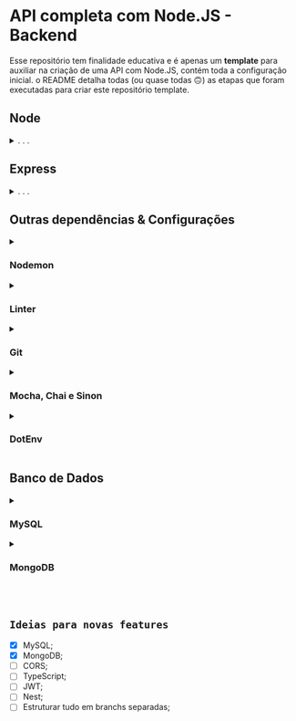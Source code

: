 # API completa com Node.JS - Backend
Esse repositório tem finalidade educativa e é apenas um **template** para auxiliar na criação de uma API com Node.JS, contém toda a configuração inicial.
o README detalha todas (ou quase todas :upside_down_face:) as etapas que foram executadas para criar este repositório template.

## Node

<details>
  <summary>. . .</summary>
  
  - Inicialização
  ```sh
  npm init -y
  ```
  > Comando para iniciar uma aplicação Node.js. Ele vai criar o arquivo de configurações `package.json`

  - Estrutura de Pastas
  ```sh
  mkdir backend backend/src && cd backend && npm init -y && code .
  ```
  > Mesmo comando, porém já inicia a estrutura de pastas. Neste exemplo a pasta raiz se chama `backend`, se deseja outro nome, basta alterar.

</details>





## Express
<details>
  <summary>. . .</summary>
  
  O framework Express ajuda a organizar e construir APIs robustas e flexíveis
  - Instalação
  ```sh
  npm i express
  ```
  - Lidando com erros assíncronos
  ```sh
  npm i express-async-errors -D
  ```
  > Por padrão, o Express vai encaminhar todos os erros lançados para serem tratados pelos middlewares de erros. No entanto, erros lançados em middlewares assíncronos não são tratados do mesmo jeito. A solução mais simples para esse problema está em um pacote chamado `express-async-errors`

  - Criando o servidor
  ```sh
  touch src/app.js src/server.js
  ```
  ```js
  // src/app.js
  require('express-async-errors');
  const express = require('express');

  const app = express();

  app.use(express.json());

  module.exports = app;
  ```
  ```js
  // src/server.js
  const app = require('./app');

  const PORT = 3001

  app.listen(PORT, () => console.log(`server running on port ${PORT}`));
  ```
  > Neste arquivo, por ora, houve apenas a inicialização do pacote do Express, com a função `express()`. Tudo que o Express nos dá está dentro da variável `app`, é como se ela fosse um “grande objeto” cheio de funções e informações úteis.
  
  - Script
  ```json
  "scripts": {
    "start": "node src/server.js",
  }
  ```
  > No arquivo `package.json`, insira o comando acima, dentro da chave "scripts". Agora, para rodar a aplicação basta executar o comando `npm start`

</details>





## Outras dependências & Configurações

<details>
  <summary>

### Nodemon
  </summary>

  - Instalação no Linux
  ```sh
  npm i nodemon -D
  ```
  - Instalação no Windows
  ```sh
  npm i -g nodemon && npm i nodemon -D
  ```
  > Usando o servidor com `nodemon`, toda vez que algum arquivo é salvo, o `nodemon` reinicia a aplicação automaticamente!

  - Script
  ```json
  "scripts": {
    "dev": "nodemon src/server.js",
  }
  ```
  > No arquivo `package.json`, insira o comando acima, dentro da chave "scripts". Agora, para rodar a aplicação com o `nodemon` basta executar o comando `npm run dev`

</details>


<details>
  <summary>
  
### Linter
  </summary>
  
  Para garantir a qualidade de escrita do código! Vamos instalar e configurar o `ESLint`
  - Instalação
  ```sh
  npx eslint --init
  ```
  > Após executar o comando acima, leia e responda atentamente as perguntas que apareceram no terminal para realizar a configuração do `ESLint`
  - Script
  ```json
  "scripts": {
    "lint": "eslint --no-inline-config --no-error-on-unmatched-pattern -c .eslintrc.json .",
  }
  ```
  > No arquivo `package.json`, insira o comando acima, dentro da chave "scripts". Agora, para que o lint realize a autocorreção do código basta executar o comando `npm run lint`

</details>


<details>
  <summary>
  
### Git
  </summary>

  Criando e configurando o arquivo `.gitignore`
  ```sh
  touch .gitignore && echo "node_modules" > .gitignore
  ```
  > Ao longo do desenvolvimento da aplicação utilize o `.gitignore` para inserir arquivos e diretórios que não devem subir para o `github`
</details>


<details>
  <summary>
  
### Mocha, Chai e Sinon
  </summary>

  Para criar os testes automatizados, vamos utilizar o `Mocha`

  `Mocha` foi originalmente projetado para o `Node.js`. É focado em vários tipos de testes, como unidade, integração e ponta a ponta (E2E). Porém, diferente do `Jest`, o `Mocha` requer outras bibliotecas para funcionar, como o `Chai` e o `Sinon`.

  O `Chai` é uma biblioteca de asserção, e o `Sinon`, implementa dubles de teste, como: spies, stubs e mocks.

  Para nos ajudar ainda mais utilizaremos o plugin `Chai HTTP`! Com ele poderemos simular uma request a nossa API sem inicializá-la manualmente.

  - Instalação
  ```sh
  npm i mocha chai chai-http sinon -D
  ```
  - Script
  ```json
  "scripts": {
    "test": "mocha tests/**/*.test.js --exit",
  }
  ```
  > No arquivo `package.json`, insira o comando acima, dentro da chave "scripts". Agora, para rodar os testes basta executar o comando `npm test`
   - Estrutura de Pastas
  ```sh
  mkdir tests && touch tests/app.test.js
  ```
  ```js
  // app.test.js

  const { describe, it } = require('mocha');
  const chai = require('chai');
  const chaiHttp = require('chai-http');
  // const sinon = require('sinon');
  // const app = require('../src/app');

  // const { expect } = chai

  chai.use(chaiHttp);

  describe('describe a group', function () {
    it('describe unit tests', function () {
      // expect(something).to.be.equal(something);
    });
  });
  ```
</details>




<details>
    <summary>

### DotEnv

  </summary>

  O pacote `dotenv` vai lidar com informações sensíveis da aplicação de uma forma mais segura. Ele vai nos ajudar a trabalhar com variáveis de ambiente. Principalmente na integração entre o `Express` e o `MySQL`.

  - Instalação
  ```sh
  npm i dotenv
  ```
  - Configurações
  ```sh
  touch .env.example
  ```
  ```txt
  // .env.example
  MYSQL_HOST=localhost
  MYSQL_PORT=3306
  MYSQL_USER=root
  MYSQL_PASSWORD=password
  MYSQL_DATABASE=database_example
  ```
  > Após criar o arquivo não se esqueça de deletar o `.example` da extensão e adicionar o `.env` ao arquivo `.gitignore`
  ```sh
  echo ".env" >> .gitignore
  ```
  > Adicione a linha abaixo no arquivo `server.js`
  ```js
  // src/server.js
  require('dotenv').config();
  // const app = require('./app');

  // const PORT = 3001

  // app.listen(PORT, () => console.log(`server running on port ${PORT}`));
  ```    
  </details>





## Banco de Dados
<details>
  <summary>

### MySQL
  </summary>

  - Conector
  ```sh
  npm i mysql2
  ```
  > A integração entre o `Express` e o `MySQL` será feita através do módulo `mysql2`.

  - Docker
  ```sh
  docker run --name mysql -e MYSQL_ROOT_PASSWORD=password -p 3306:3306 -d mysql
  ```
  > **ATENÇÃO!** na flag `MYSQL_ROOT_PASSWORD` informe a senha definida do arquivo `.env`, o arquivo que **NÃO** vai para o `github`. Neste **EXEMPLO** foi utilizada a senha ilustrativa `password`. Informe também a porta passada no `.env`. Exemplo: **[porta_no_pc]:[porta_no_docker]**

  [Documentação Docker:MySQL](https://hub.docker.com/_/mysql)

  - Configurando a Conexão
  ```sh
  mkdir src/database && touch src/database/mySqlConnection.js
  ```
  ```js
  // src/database/mySqlConnection.js
  const mysql = require('mysql2/promise');
  require('dotenv').config();

  const connection = mysql.createPool({
    host: process.env.MYSQL_HOST,
    port: process.env.MYSQL_PORT,
    user: process.env.MYSQL_USER,
    password: process.env.MYSQL_PASSWORD,
    database: process.env.MYSQL_DATABASE,
  });

  module.exports = connection;
  ```

   - Criando Tabela de Exemplo
  ```sql
  CREATE DATABASE IF NOT EXISTS database_example;

  USE database_example;

  CREATE TABLE table_example (
    id INT PRIMARY KEY AUTO_INCREMENT,
    column_example VARCHAR(45) NOT NULL,
    created_at VARCHAR(45) NOT NULL
  );

  INSERT INTO table_example (`id`, `column_example`, `created_at`)
  VALUES ('1', 'example', 'example');
  ```
  > Execute a query acima no `MySQL Workbench`
</details>

<details>
  <summary>
  
### MongoDB
  </summary>

  - ODM
  ```sh
  npm i mongoose
  ```

  - Docker
  ```sh
  docker run --name mongodb -p 27017:27017 -d mongo
  ```
  [Documentação Docker:MongoDB](https://hub.docker.com/_/mongo)

  - Configurando a Conexão (e um pouco mais)
  ```sh
  mkdir src/database src/models && touch src/database/mongoConnection.js src/models/example.js
  ```
  ```js
  // src/database/mongoConnection.js

  const mongoose = require('mongoose');

  async function connectToMongo() {
    mongoose.connect('mongodb://localhost:27017/')
      .then(() => console.log('MongoDB successfully connected!'))
      .catch((error) => console.log('Error connecting to MongoDB\n', error));
  }

  module.exports = connectToMongo;
  ```
  ```js
  // src/app.js

  // require('express-async-errors');
  // const express = require('express');
  // const router = require('./router');
  const connectToMongo = require('./database/mongoConnection');

  // const app = express();

  // app.use(express.json());
  // app.use(router);

  connectToMongo();

  // module.exports = app;
  ```
  > Adicione as linhas acima no arquivo `src/app.js`
  ```js
  // src/models/example.js

  const mongoose = require('mongoose');

  const {Schema, model} = mongoose;

  const exampleSchema = new Schema({
    column_example: { 
      type: String,
      required: true 
    }
  },
  { timestamps: true });

  const ModelExample = model('examples', exampleSchema);

  module.exports = ModelExample;
  ```

  - Criando Coleção de Exemplo
  ```sh
  docker exec -it mongodb sh
  ```
  > Agora vc está dentro do terminal do Container com Mongo
  ```sh
  mongosh
  ```
  ```sh
  show dbs
  ```
  ```sh
  use test
  ```
  > Seguindo todos os passos acima, o banco criado deve ser o "test". Caso ele não exista, acesse o db correspondente pelo comando `use <nome do db>`
  ```sh
  show collections
  ```
  ```js
  db.examples.insertOne({column_example: 'example'})
  ```
  > Da mesma forma a única collection em "test" deve ser "examples". Caso contrário apenas troque pelo nome da coleção correspondente em `db.<nome da collection>.insertOne()`
  ```js
  db.examples.find()
  ```
  > Este ultimo comando é apenas para ver os documentos existentes na coleção.
</details>

<br />
<br />

## `Ideias para novas features`

- [x] MySQL;
- [x] MongoDB;
- [ ] CORS;
- [ ] TypeScript;
- [ ] JWT;
- [ ] Nest;
- [ ] Estruturar tudo em branchs separadas;
